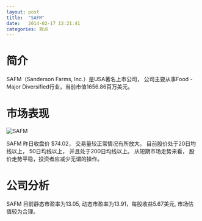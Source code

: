 ```yaml
---
layout: post
title:  "SAFM"
date:   2014-02-17 12:21:41
categories: 观点
---
```


# 简介
SAFM（Sanderson Farms, Inc.）是USA著名上市公司，
公司主要从事Food - Major Diversified行业，当前市值1656.86百万美元。

# 市场表现

![SAFM](http://finviz.com/chart.ashx?t=SAFM&ty=c&ta=1&p=d&s=l)

SAFM 昨日收盘价 $74.02，
交易量较正常情况有所放大。
目前股价处于20日均线以上，
50日均线以上，
并且处于200日均线以上。
从短期市场走势来看，
股价走势平稳，投资者应减少无谓的操作。

# 公司分析
SAFM 目前静态市盈率为13.05, 动态市盈率为13.91，每股收益5.67美元,
市场估值较为合理。

